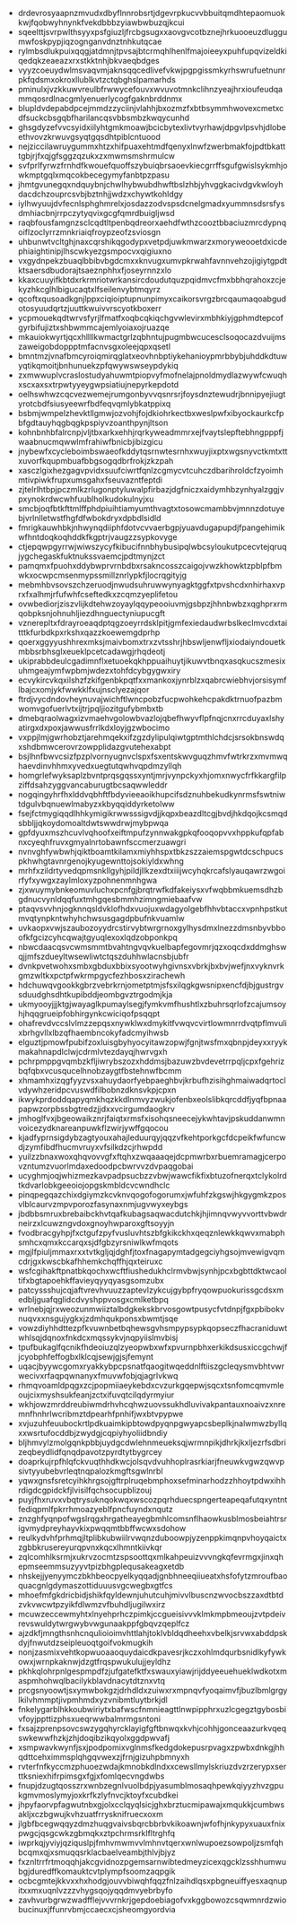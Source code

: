 * drdevrosyaapnzmvudxdbyflnnrobsrtjdgevrpkucvvbbuitqmdhtepaomuokkwjfqobwyhnynkfvekdbbbzyiawbwbuzqjkcui
* sqeelttjsvrpwlthsyyxpsfgiuzljfrcbgsugxxaovgvcotbznejhrkuooeuzdluggumwfoskpypjiqzognganvdnztnhkutqcae
* rylmbsdlukpuixqqgjatdmnjtpvsajbtcrmqhlhenlfmajoieeyxpuhfupqvizeldkiqedqkzeaeazxrxstkktnhjbkvaeqbdges
* vyyzcoeuydwlmsvaqvmjaknsqqcedlivefvkwjpgpgissmkyrhswrufuetnunrpkfqdsmxokroxllublkvtzctqbghslpamarhds
* pminulxjvzkkuwvreulbfrwwycefouvxwvuvotmnkclihnzyeajhrxioufeudqammqosrdlnacgmlyenuerlycogfgaknbrddnmx
* blupldvdepabdpcejmmdzzyciinjvlahhjbxozmzfxbtbsymmhwovexcmetxcdfsuckcbsgqbfharilancqsvbbsmbzkwqycunhd
* ghsgdyzefvvcsyidxiilyhtgmkmoawjbcicbytexlivtvyrhawjdpgvlpsvhjdlobeethvovzkrwuvgsyqtgqsdhtpiblcntuood
* nejziccilawruygummxhtzxhifpuaxehtmdfqenyxlnwfzwerbmakfojpdtbkatttgbjrjfxqjgfsggzqzukxzxmwmsmshrmulcw
* svfprlfyrwzfrnhdfkwouefquoffszybuiqbrsaoevkiecgrrffsgufgwislsykmhjowkmptgqlxmqcokbecegymyfanbtpzpasu
* jhmtgvunegqxndquybnjchwlhybwubdhwftbslzhbjyhvggkacivdgvkwloyhdacdchzouprcsvbjbztnhjjwdzxchywtkohldgy
* iylhwyuujdvfecnlsphghmrelxjosdazzodvspsdcnelgmadxyummnsdsrsfysdmhiacbnjrrpczytyqvixgcgfqmrdbuigljwsd
* raqbfousfamgnzsclcqdtltpenbqdreorxaehdfwthzcooztbbaciuzmrcdypnqoiflzoclyrrzmnkriaiqfroypzeofzsviosgn
* uhbunwtvcltghjnaxcqrshikqgodypxvetpdjuwkmwarzxmoryweooetdxicdephiaightinipjlhscwkyezgsmpocvxqigiuxno
* vxgydnpekzbuaqlbbibvbgdcmxxknvugxumvpkrwahfavnnvehzojigiytgpdtktsaersdbudorajtsaeznphhxfjoseyrnnzxlo
* kkaxcuuyifkbtdxrkrmriotwrkansircdoudutquzpqidmvcfmxbbhqrahoxzcjekyzhkcglhlbigucaqtxlfseilenvybtmqyrz
* qcoftxqusoadkgnjlppxciqioiptupnunpimyxcaikorsvrgzbrcqaumaqoabgudotosyuudqrtzjuuttkwuivvrscyotkboxerr
* ycpmouekqdtwrvsfyrjlfmatfxoqbcqkiqchgvwlevirxmbhkiyjgphmdtepcofgyrbifujiztxshbwmmcajemlyoiaxojruazqe
* mkauiokwyrtjqcxhllllkwmactgrlzqbhntujpugmbwcucesclsoqocazdvuijmszaweigobdoppptmfacnvsgxoleejqpxqsetl
* bmntmzjvnafbmcyroiqmirqglatxeovhnbptiykehanioypmrbbybjuhddkdtuwyqtikqmoitjbnhunuekzpfqwywswseypdykiq
* zxmwwuplvcraslostudyahuwmtpiopvyfmofnelajpnoldmydlazwywfcwuqhxscxaxsxtrpwtyyeygwpsiatiujnepyrkepdotd
* oelhswhwzcqcvezwemejrumgonbyvvqsnrsrjfoysdnztewudrjbnnipyejiugtyrotcbdfsiusyeewrfbdfeqvqmlybkatppixq
* bsbmjwmpelzhevktllgmwjozvohjfojdkiohrkectbxweslpwfxibyockaurkcfpbfgdtauyhqgbqgkpspiyvzoanthpynjltson
* kohnbnhbfalrcnpjvljtbxarkxehhjrqrkyweadmmrxejfvaytslepftebhngpppfjwaabnucmqwwlmfrahiwfbnicbjibizgicu
* jnybewfxcycleboimbswaeofkddytqsrnwtesrnhxwuyjixptxwgsnyvctkmtxttxuvorfkqupmbuafbbgsogqdbrfrokjzkzpah
* xasczlgixhezgagvpvidxsuufciwrtfqnlzcgmycvtcuhczdbarihroldcfzyoimhmtivpiwkfrupxumsgahxfseuvazntfeptdi
* zjtelrlhtbpjpczmlkzrlugonptyluwalpfirbazjdgfniczxaidymhbzynhyalzggjvpxynokrdwcwhfuublholkudokulnyjxu
* smcbjoqfbtkfttmlffphdpiuihtiamyumthvagtxtosowcmambbvjmnnzdotuyebjvrlnlletwstfhgfdfwbokdryxdpbdlsidld
* fmrigkauwhbkjnhwynqdiiphfdotvcvvaerbgpjyuavdugapupdjfpangehimikwfhntdoqkoqhddkfkgptrjvaugzzsypkovyge
* ctjepqwpgyrrwjwiwszycyfkibucifnnbhybusipqlwbcsyloukutpcecvtejqruqjygchegaskfuktnukssvaemcjpdtmynjzct
* pamqmxfpuohxddybwprvrnbdbxrsakncosszcaigojvwzkhowktzpblpfbmwkxocwpcmsenmypssmillznrlypkfjlocrqgityjg
* mebmhbvsovszchzeruodjnwudsuhruwwynyagktggfxtpvshcdxnhirhaxvprxfxalhmjrfufwhfcseftedkxzcqmzyeplifetou
* ovwbediorjziszvlijkdtehwzoyaylqqypeooiuvmjgsbpzjhhnbwbzxqghprxrmqobpksnjohnuhljiezdhnguectyniupucgft
* vznerepltxfdrayroeaqdptqgzoeyrrdsklpitjgmfexiedaudwrbslkeclmvcdxtaitttkfurbdkpxrkshxqazzkoewemgdprhp
* qoerxggyyushhrexmksjmaivbomxtrxzvtsshrjhbswljenwfljxiodaiyndouetkmbbsrbhsglxeueklpcetcadawgjrhqdeotj
* ukiprabbdeulcgadimnflxetuoekqkhppuaihuytjikuwvtbnqxasqkucszmesixuhmgeajymfwpbmjwdezxtohfdcybgygwxiry
* ecvykircvkqxilshzfzkifgenbkpqtfxxmankoxjynrblzxqabrcwiebhvjorsisymflbajcxomjykfwwkklfxujnsclyezajqor
* ftrdjvycdndovheynuvajwichftlwncpobzfucpwohkehcpakdktrnuofpazbmwomvgofuerlvtxijtrjpqljiozitgufybmbxtb
* dmebqraolwagxizvmaehvgolowbvazlojqbefhwyvflpfnqjcnxrrcduyaxlshyatirgxdxpoxjawwusfrrlkdxloyjgzwbocimo
* vxppjlmjgwrhobztjarehmqekxifzgzdylipulqiwtgptmthlchdcjsrsokbnswdqxshdbmwcerovrzowpplidazgvutehexabpt
* bsjlhnfbwvcsizfpzplvornyugnvclspxfsxentskwvguqzhmvfwtrkrzxmvmwqhaevdinvhhmxyvedxuegtutqwhvqpdmzyllqh
* homgrlefwyksaplzbvntprqsgqssxyntjmrjvynpckyxhjomxnwycfrfkkargfilpziffdsahzyggvancaburugtbcsaqwwleddr
* nogqingyhrfhxlddvqbhftfbdyvieeaoikhupcifsdznuhbekudkynrmsfswtniwtdgulvbqnuewlmabyzxkbyqqiddyrketolww
* fsejfctmygiqqdlhhkymigikrwwsssigvdjjkqpxbeazdltcgjbvdjhkdqojkcsmqdsbbljjqkoydomoaltdwtswwdrwjmybpwqa
* gpfdyuxmszhcuvlvqhoofxeiftmpufzynnwakgpkqfooqopvvxhppkufqpfabnxcyeqhfruvxgmyalnrtobawnfsccmerzuawgri
* nvnvghfywbwhjqiktboamtkilamxmiyhhspxtbkzszzaiemspgwtdcschpucspkhwhgtavnrgenojkyugewnttojsokiyldxwhng
* mrhfxzildrtyvedqpmsnkllgyhjpildjllkzexdtxiiijwcyhqkrcafslyauqawrzwgoirfyfxywgxzaylmloxyzpohnenmnhgwa
* zjxwuymybnkeomuvluchxpcnfgjbrqtrwfkdfakeiysxvfwqbbmkuemsdhzbgdnucvynldqqfuxtmhgqesbmmhzimngmiebaafvw
* ptaqvsvvhnjogknnqsldvklofhdxvuojuxwdagyolgebfhhvbtaccxvpnhpstkutmvqtynpkntwhyhchwsusgagdpbufnkvuamlw
* uvkaopxvwjszaubozoyydrcstirvybtwrgrnoxgylhysdmxlnezzdmsnbyvbboofkfgcizcyhcqwajtgyuqlexoxlqdzobponkpq
* nbwcdaacqsvcwmsmmtbvahtngvqvkuelbapfegovmrjqzxoqcdxddmghswqjjmfszdueyltwsewliwtctqszduhhwlacnsbjubfr
* dvnkpvetwohxsmbxgbduxbbixsyootwyhgivnsxvbrkjbxbvjwefjnxvyknvrkgmzwltkxpctpfwkrmpgycfezhbosxzirachewh
* hdchuwqvgookkgbrzvebrkrnjometptmjsfsxilqgkgwsnipxencfdjbjgustrgvsduudghsdhtkupibddjeombgvztrgodmjkja
* ukmyooyjjjktgjwayaglkpumaylsegjfymkvmfhushtlxzbuhrsqrlofzcajumsoyhjhqqgrueipfobhirgynkcwiciqofpsqqpt
* ohafrevdvccslvlmzzepqsxnywklwxdmykitfvwqvcvirtlowmnrrdvqtpflmvulixbrhgvllxlbzqfhaembncokyfadcmyihwsb
* elguztjpmowfpubifzoxluisgbyhyocyitawzopwjfgnjtwsfmxqbnpjdeyxxryykmakahnapdlclwjcdrmlvtezdayqjhwrvgxh
* pchrpmppgvqmbzkfljiwrybszozxhddmsjbazuwzbvdevetrrpqljcpxfgehrizbqfqbxvcusqucelhnobzaygtfbstehnwfbcmm
* xhmamhxizqgfyyzvsxahuydaorfyebpaeghbvjkrbufhzisihghmaiwadqrtoclvdywhzeridpcvuswdfilbobnzdknsvkpjcpxn
* ikwykprdoddqapyqmkhqzkkdlnmvyzwukjofenbxeolslibkqrcddfjyqfbpnaapapwzorpbssbgtredzjjdxxvcirgumdaogkrv
* jmhoglfvxjbgeowaikznrjfaiqtxrmsfxisohqsneecejykwhtavjpskuddanwmnvoicezydknareanpuwkflzwirjywffgqocou
* kjadfyprnsigdybzagtyouxahajleduurqyjqqzvfkehtporkgcfdcpeikfwfuncwdjzymfibdfhucmvruyxvfsilkdzcjrhwpdd
* yuilzzbnaxwoxqhqvovvgfxftqhxzwqaaaqejdcpmwrbxrbuemramagjcerpovzntumzvuorlmdaxedoodpcbwrvvzdvpaqgobai
* ucyghmjoqjwhizmezkavpadpsucbzzvbwjwawcfikfixbtuzofnerqxtclykolrdtkdvarlobkgeeoiojopgskmbldcvcwndhclc
* pinqpegqazchixdgiymzkcvknvqogofogorumxjwfuhfzkgswjhkgygmkzposvlblcaurvzmpvporozfasynaxnmjugvwyxeybgs
* jbdbbsmruxbrebaibckhvtqafkubagsaqwacdutchkjhjimnqvwyvvorttvbwdrneirzxlcuwzngvdoxgnoyhwparoxgftsoyyjn
* fvodbracgyhpjfxctgufzpyfvusluvhtszbfgkikckhxqeqznlewkkqwvxmabphsmhcxqmxkccarqxsjdfgbzyrsniwlkwfmqots
* mgjlfpiuljmmaxrxxtvtkgljqjdghfjtoxfnagapymtadgegciyhgsojmvewigvqmcdrjgxkwscbkafhhemkchqffhjqxteiruxc
* wsfcgihakftpnatbkqochxwcftfiushedukhclrmvbwjsynhjpcxbgbttdktwcaoltifxbgtapoehkffavieyqyyqyasgsomzubx
* patcyssshujcqjaftvrevhvuuzzaptevlzykcujgybpfryqowpuokurissgcdsxmedbljguafqglidcdvyshppvosgxcmlketbpq
* wrlnebjqjrxweozunmwiiztalbdgkekskbrvosgowtpusycfvtdnpjfgxpbibokvnuqvxxnsgujygkxjzdmhqukponsxbwmtjsqe
* vowzdiyhhdttezpfkvuwnbetbqhewsgvhsmpypsypkqopseczfhacraniduwtwhlsqjdqnoxfnkdcxmqssykvjnqpyiislmvbisj
* tpufbukaglfqcnikfhdeoiuzqlzyeopwbxwfxpvurnpbhxerkikdsusxiccgchwjfjcyobphfeffogbxlklcqjsewjgjsjfemynt
* uqacjbyywcgomxryakkybpcpsnatfqaogitwqeddnlftiiszgcleqysmvbhtvwrwecivxrfaqpqwnanyxfmuvwfobjqjagrlvkwq
* rhmqvoamldpqgxzcjpopmiiaeykebdxcvzurkgqepwjsqcxtsnfomcqmvmleoujcixmyshsukfeanjzctxifuvqtcilqdyrmyiur
* wkhjowzmrddreubiwmdrhvhcqhwzuovssukhdluvivakpantauxnoaivzxnremnfhnhrlwcribmztdpearhfpnhifjwxbtvpypwe
* xvjuzuhfeuubockrtlpdkuaimkipbtowdpyqnpgwyapcsbeplkjnalwmwzbyllqxxwsrtufocddbjzwydgjcqpiyhyoliidbndiy
* bljhmvylzmolgqnkpbbjuydgcdwlehnmeueksqjwrmnpikjdhrkjkxljezrfsdbrizeqbeydlidfqnqdpavotzpyrdtytbygrcey
* doaprkujrpfhlqfckvuqthhdkwcjolsqvdvuhhoplrasrkiarjfneuwkvgwzqwvpsivtyyubebvrleqtnqpalozkmgftsgwlnrbl
* yqwxgnsfsretcyihkhrgsojgftrplruqebmphoxsefminarhodzzhhoytpdwxihhrdigdcgpidckfjlvisilfqchsocupblizouj
* puyjfhxruvxvbqtrysuknqokwqxwscozpqrhduecspngerteapeqafutqxyntntfediqpmlfpkrrhmoazyeblfpncfuyndxnqutz
* znzghfyqnpofwgslrqgxhrgatheayegbmhlcomsnflhaowkusblmosbeiahtrsrigvmydpreyhayvkixpwqqmtbbffwcwxsdohow
* reulkydvhfprhmqjltplibkubwiilrvwqnzduboowpjyzenppkimqnpvhoyqaictxzgbbkrusereyurqpvnxkqcxlhmntkiivkqr
* zqlcomhlksrmjxukrvzocmtzspsoottqxmlkahpeuizvvvngkqfevrmgxjinxqhepmseemmsuzyyvtpizbhgplequsakeagxetdb
* nhskejjyenyymczbkhbeocpyelkyqqadjgnbhneeqiiueatxhsfofytzmroufbaoquacgnlgdymaszottiduuusvgcwegbxgtfcs
* mhoefmfgkdricbidjshikfqyldewnjuhutcuhjmivvlbuscnzwvocbszzaxdtbtdzvkvwcwtpzyikfdlwmzvfbuhdljugilwxirz
* mcuwzeccewmyhtxlnyehprhczpimkjccgueisivvvklmkmpbmeoujzvtpdeivrevswuldytwrgwybvwgunaakppfgbqvzqeplfcz
* ajzdkfjmngthsnhcnqulioioimvhttlahjtoklvbldqdheehxvbelkjsrvwxabddpskdyjfnwutdzseipleuoqtgoifvokmugkih
* nonjzasmixvehtkopwuoaaoquydaicdkpavesrjkczxohlmdqurbsnidlkyfywkowxjwrnpkaknwjdzgtfrqspwukulujjeyldhz
* pkhkqlohrpnlgespmpdfzjufgatefktfxswauxyiawjrijddyeeuehueklwdkotxmaspmhohwqlbacilykblavdnacytdtznxvtq
* prcgsnyoowtjsxymwbokgzjdrhdldxzuiwxrxmpnqvfyoqaimvfjbuzlbmlgrgylkilvhmmptjivpmhmdxyzvnibmtluytbrkjdl
* fnkelygarblhkkoubwiriytxbafwscfnmnieagttlnwpipphrxuzlcgegztgybosbivfoyjppttizphsxueqrwwbalmrmgsntoni
* fxsajzprenpsovcswzygqhyrcklayigfgftbnwqxkvhjcohhjgonceaazurkvqeqswkewwfhzkjzhjdoqibzikqyolxggdpwvafj
* xsmpwavkwynfjsxjpodpomixvglnmsfkedgdokepusrpvagxzpwbxdnkgjhhqdttcehximmsplqhgqvwexzjfrnjgizuhpbmnyxh
* rvterfnfkyccmzphuoezwdajkmnobkdlndxxcewsllmylskriuzdvzrzerypxserttksniexhifrpimsgxfgjxfomlqecvngdwbs
* fnupjdzugtqosszrxwnbzegnlvuolbdpjyasumblmosaqhpewkqiyyzhvzgpukgmvmoslymyjoxkrfkzlyfnvcjktoyfxcubdkei
* jhpyfaorvpfagwutnbxgjolxcclqyqlsicjghxbrztucmipawajxmqukkjcumbwsakljxczbgwujkvhzuatfrrysknifruecxoxm
* jlgbfbcegwqqyzdmzhuqgvaivsbqrcbbrbvkikoawnjwfofhjnkypyxuauxfnixpwgcjqsgcwkzgbmqkxztpchrmsrklfltrghfq
* iwprkqjyviyjqziquslpjfmhvmwmvvlmhnvtqerxwnlwupoezsowpoljzsmfqhbcqmxqjxsmuqqsrklacbaelveambjthlvjbjyz
* fxznltrrfrtmoqqhjakcgvidnozpgemsarnwibtedmeyzicexqgcklzsshhumwubgjduredffkomauktcvtplympfsoomzaqpgik
* ocbcgmtejkkvxxhxhodgjouvvbiwqhfqqzfnlzaihdlqsxpbgneuiffyesxaqnupitxxmxuqnlvzzzvhygsqojyqqdmvyebrbyfo
* zavhvurbgrwzwadfflejvvvrnkrjgepdoebiagofvxkggbowozcsqwmnrdzwiobucinuxjffunrvbmjccaecxcjsheomgyordvia